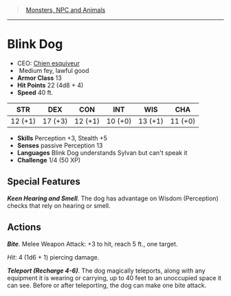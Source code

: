 ﻿---
!MonsterItem
Family: MonsterVO
Type: fey
Size: Medium
Alignment: lawful good
ArmorClass: 13
HitPoints: 22 (4d8 + 4)
Speed: 40 ft.
Strength: 12 (+1)
Dexterity: 17 (+3)
Constitution: 12 (+1)
Intelligence: 10 (+0)
Wisdom: 13 (+1)
Charisma: 11 (+0)
Skills: Perception +3, Stealth +5
Senses: passive Perception 13
Languages: Blink Dog understands Sylvan but can't speak it
Challenge: 1/4 (50 XP)
Id: monsters_vo.md#blink-dog
ParentLink: monsters_vo.md#monsters-npc-and-animals
Name: Blink Dog
ParentName: Monsters, NPC and Animals
NameLevel: 1
AltName: '[Chien esquiveur](hd_monsters_chien_esquiveur.md)'
Attributes:
  Name: Blink Dog
  Markdown: >+
    # <!--Name-->Blink Dog<!--/Name-->


    - CEO: <!--AltName-->[Chien esquiveur](hd_monsters_chien_esquiveur.md)<!--/AltName-->

    -  <!--Size-->Medium<!--/Size--> <!--Type-->fey<!--/Type-->, <!--Alignment-->lawful good<!--/Alignment-->

    - **Armor Class** <!--ArmorClass-->13<!--/ArmorClass-->

    - **Hit Points** <!--HitPoints-->22 (4d8 + 4)<!--/HitPoints-->

    - **Speed** <!--Speed-->40 ft.<!--/Speed-->


    |STR|DEX|CON|INT|WIS|CHA|

    |---|---|---|---|---|---|

    |<!--Strength-->12 (+1)<!--/Strength-->|<!--Dexterity-->17 (+3)<!--/Dexterity-->|<!--Constitution-->12 (+1)<!--/Constitution-->|<!--Intelligence-->10 (+0)<!--/Intelligence-->|<!--Wisdom-->13 (+1)<!--/Wisdom-->|<!--Charisma-->11 (+0)<!--/Charisma-->|


    - **Skills** <!--Skills-->Perception +3, Stealth +5<!--/Skills-->

    - **Senses** <!--Senses-->passive Perception 13<!--/Senses-->

    - **Languages** <!--Languages-->Blink Dog understands Sylvan but can't speak it<!--/Languages-->

    - **Challenge** <!--Challenge-->1/4 (50 XP)<!--/Challenge-->


    ## Special Features


    **_Keen Hearing and Smell_**. The dog has advantage on Wisdom (Perception) checks that rely on hearing or smell.


    ## Actions


    **_Bite_**. Melee Weapon Attack: +3 to hit, reach 5 ft., one target.


    _Hit_: 4 (1d6 + 1) piercing damage.


    **_Teleport (Recharge 4-6)_**. The dog magically teleports, along with any equipment it is wearing or carrying, up to 40 feet to an unoccupied space it can see. Before or after teleporting, the dog can make one bite attack.

  AltName: '[Chien esquiveur](hd_monsters_chien_esquiveur.md)'
  Size: Medium
  Type: fey
  Alignment: lawful good
  ArmorClass: 13
  HitPoints: 22 (4d8 + 4)
  Speed: 40 ft.
  Strength: 12 (+1)
  Dexterity: 17 (+3)
  Constitution: 12 (+1)
  Intelligence: 10 (+0)
  Wisdom: 13 (+1)
  Charisma: 11 (+0)
  Skills: Perception +3, Stealth +5
  Senses: passive Perception 13
  Languages: Blink Dog understands Sylvan but can't speak it
  Challenge: 1/4 (50 XP)
AttributesDictionary: >+
  Name: Blink Dog

  Markdown: >+

    # <!--Name-->Blink Dog<!--/Name-->





    - CEO: <!--AltName-->[Chien esquiveur](hd_monsters_chien_esquiveur.md)<!--/AltName-->



    -  <!--Size-->Medium<!--/Size--> <!--Type-->fey<!--/Type-->, <!--Alignment-->lawful good<!--/Alignment-->



    - **Armor Class** <!--ArmorClass-->13<!--/ArmorClass-->



    - **Hit Points** <!--HitPoints-->22 (4d8 + 4)<!--/HitPoints-->



    - **Speed** <!--Speed-->40 ft.<!--/Speed-->





    |STR|DEX|CON|INT|WIS|CHA|



    |---|---|---|---|---|---|



    |<!--Strength-->12 (+1)<!--/Strength-->|<!--Dexterity-->17 (+3)<!--/Dexterity-->|<!--Constitution-->12 (+1)<!--/Constitution-->|<!--Intelligence-->10 (+0)<!--/Intelligence-->|<!--Wisdom-->13 (+1)<!--/Wisdom-->|<!--Charisma-->11 (+0)<!--/Charisma-->|





    - **Skills** <!--Skills-->Perception +3, Stealth +5<!--/Skills-->



    - **Senses** <!--Senses-->passive Perception 13<!--/Senses-->



    - **Languages** <!--Languages-->Blink Dog understands Sylvan but can't speak it<!--/Languages-->



    - **Challenge** <!--Challenge-->1/4 (50 XP)<!--/Challenge-->





    ## Special Features





    **_Keen Hearing and Smell_**. The dog has advantage on Wisdom (Perception) checks that rely on hearing or smell.





    ## Actions





    **_Bite_**. Melee Weapon Attack: +3 to hit, reach 5 ft., one target.





    _Hit_: 4 (1d6 + 1) piercing damage.





    **_Teleport (Recharge 4-6)_**. The dog magically teleports, along with any equipment it is wearing or carrying, up to 40 feet to an unoccupied space it can see. Before or after teleporting, the dog can make one bite attack.



  AltName: '[Chien esquiveur](hd_monsters_chien_esquiveur.md)'

  Size: Medium

  Type: fey

  Alignment: lawful good

  ArmorClass: 13

  HitPoints: 22 (4d8 + 4)

  Speed: 40 ft.

  Strength: 12 (+1)

  Dexterity: 17 (+3)

  Constitution: 12 (+1)

  Intelligence: 10 (+0)

  Wisdom: 13 (+1)

  Charisma: 11 (+0)

  Skills: Perception +3, Stealth +5

  Senses: passive Perception 13

  Languages: Blink Dog understands Sylvan but can't speak it

  Challenge: 1/4 (50 XP)

---
> [Monsters, NPC and Animals](srd_monsters.md)

---

# Blink Dog

- CEO: [Chien esquiveur](hd_monsters_chien_esquiveur.md)
-  Medium fey, lawful good
- **Armor Class** 13
- **Hit Points** 22 (4d8 + 4)
- **Speed** 40 ft.

|STR|DEX|CON|INT|WIS|CHA|
|---|---|---|---|---|---|
|12 (+1)|17 (+3)|12 (+1)|10 (+0)|13 (+1)|11 (+0)|

- **Skills** Perception +3, Stealth +5
- **Senses** passive Perception 13
- **Languages** Blink Dog understands Sylvan but can't speak it
- **Challenge** 1/4 (50 XP)

## Special Features

**_Keen Hearing and Smell_**. The dog has advantage on Wisdom (Perception) checks that rely on hearing or smell.

## Actions

**_Bite_**. Melee Weapon Attack: +3 to hit, reach 5 ft., one target.

_Hit_: 4 (1d6 + 1) piercing damage.

**_Teleport (Recharge 4-6)_**. The dog magically teleports, along with any equipment it is wearing or carrying, up to 40 feet to an unoccupied space it can see. Before or after teleporting, the dog can make one bite attack.

